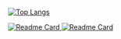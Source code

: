 [![Top Langs](
  https://github-readme-stats.vercel.app/api/top-langs/?username=zhekehz&layout=compact&theme=tokyonight&langs_count=10
)](https://github.com/zhekehz)

[![Readme Card](
  https://github-readme-stats.vercel.app/api/pin/?username=zhekehz&repo=Cpp-zip-utils&theme=tokyonight)
](https://github.com/zhekehz/Cpp-zip-utils) 
[![Readme Card](https://github-readme-stats.vercel.app/api/pin/?username=zhekehz&repo=Stepik&theme=tokyonight)](https://github.com/zhekehz/Stepik)
